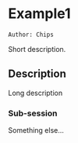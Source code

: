 Example1
========

    Author: Chips

Short description.


Description
-----------

Long description

### Sub-session

Something else...